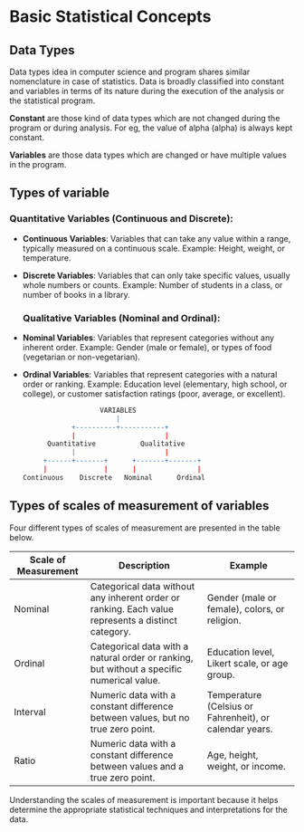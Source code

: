 # Basic Statistical Concepts

## Data Types

Data types idea in computer science and program shares similar nomenclature in case of statistics. Data is broadly classified into constant and variables in terms of its nature during the execution of the analysis or the statistical program.

**Constant** are those kind of data types which are not changed during the program or during analysis. For eg, the value of alpha (alpha) is always kept constant.

**Variables** are those data types which are changed or have multiple values in the program.

## Types of variable

### **Quantitative Variables (Continuous and Discrete):**

-   **Continuous Variables**: Variables that can take any value within a range, typically measured on a continuous scale. Example: Height, weight, or temperature.

-   **Discrete Variables**: Variables that can only take specific values, usually whole numbers or counts. Example: Number of students in a class, or number of books in a library.

    ### **Qualitative Variables (Nominal and Ordinal):**

-   **Nominal Variables**: Variables that represent categories without any inherent order. Example: Gender (male or female), or types of food (vegetarian or non-vegetarian).

-   **Ordinal Variables**: Variables that represent categories with a natural order or ranking. Example: Education level (elementary, high school, or college), or customer satisfaction ratings (poor, average, or excellent).

    
    ```r
                       VARIABLES
                           |
                +----------+-----------+
                |                      |
          Quantitative           Qualitative
                |                      |
         +------+-------+      +-------+-------+
         |              |      |               |
    Continuous    Discrete   Nominal      Ordinal
    ```

## Types of scales of measurement of variables

Four different types of scales of measurement are presented in the table below.

| **Scale of Measurement** | **Description**                                                                                    | **Example**                                             |
|----------------|------------------------------------|--------------------|
| Nominal                  | Categorical data without any inherent order or ranking. Each value represents a distinct category. | Gender (male or female), colors, or religion.           |
| Ordinal                  | Categorical data with a natural order or ranking, but without a specific numerical value.          | Education level, Likert scale, or age group.            |
| Interval                 | Numeric data with a constant difference between values, but no true zero point.                    | Temperature (Celsius or Fahrenheit), or calendar years. |
| Ratio                    | Numeric data with a constant difference between values and a true zero point.                      | Age, height, weight, or income.                         |

Understanding the scales of measurement is important because it helps determine the appropriate statistical techniques and interpretations for the data.
